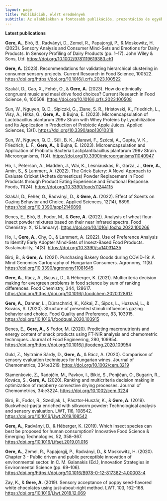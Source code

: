 ```yaml
---
layout: page
title: Publikációk, elért eredmények
subtitle: Az alábbiakban a fontosabb publikációs, prezentációs és egyéb megemlítendő tevékenységemet láthatod.
---
```


**Latest publications**

**Gere, A.**, Biró, B., Radványi, D., Zemel, R., Papajorgji, P., & Moskowitz, H. (2023). 
Sensory Analysis and Consumer Mind-Sets and Emotions for Dairy Products. 
In Sensory Profiling of Dairy Products (pp. 1–17). John Wiley & Sons, Ltd. https://doi.org/10.1002/9781119619383.ch1

**Gere, A.** (2023). 
Recommendations for validating hierarchical clustering in consumer sensory projects. 
Current Research in Food Science, 100522. https://doi.org/https://doi.org/10.1016/j.crfs.2023.100522

Szakál, D., Cao, X., Fehér, O., & **Gere, A.** (2023). 
How do ethnically congruent music and meal drive food choices? 
Current Research in Food Science, 6, 100508. https://doi.org/10.1016/j.crfs.2023.100508

Sun, W., Nguyen, Q. D., Sipiczki, G., Ziane, S. R., Hristovski, K., Friedrich, L., Visy, A., Hitka, G., **Gere, A.**, & Bujna, E. (2023). 
Microencapsulation of Lactobacillus plantarum 299v Strain with Whey Proteins by Lyophilization and Its Application in Production of Probiotic Apple Juices.
Applied Sciences, 13(1). https://doi.org/10.3390/app13010318

Sun, W., Nguyen, Q. D., Süli, B. K., Alarawi, F., Szécsi, A., Gupta, V. K., Friedrich, L. F., **Gere, A.**, & Bujna, E. (2023). 
Microencapsulation and Application of Probiotic Bacteria Lactiplantibacillus plantarum 299v Strain. 
Microorganisms, 11(4). https://doi.org/10.3390/microorganisms11040947

Ho, I., Peterson, A., Madden, J., Wai, K., Lesniauskas, R., Garza, J., **Gere, A.**, Amin, S., & Lammert, A. (2022). 
The Crick-Eatery: A Novel Approach to Evaluate Cricket (Acheta domesticus) Powder Replacement in Food Products through Product Eating Experience and Emotional Response. 
Foods, 11(24). https://doi.org/10.3390/foods11244115

Szakál, D., Fehér, O., Radványi, D., & **Gere, A.** (2022). 
Effect of Scents on Gazing Behavior and Choice. 
Applied Sciences, 12(14), 6899. https://doi.org/10.3390/app12146899

Benes, E., Biró, B., Fodor, M., & **Gere, A.** (2022). 
Analysis of wheat flour-insect powder mixtures based on their near infrared spectra. 
Food Chemistry: X, 13(January). https://doi.org/10.1016/j.fochx.2022.100266

Ho, I., **Gere, A.**, Chy, C., & Lammert, A. (2022). 
Use of Preference Analysis to Identify Early Adopter Mind-Sets of Insect-Based Food Products. 
Sustainability, 14(3). https://doi.org/10.3390/su14031435

Biró, B., & **Gere, A.** (2021). 
Purchasing Bakery Goods during COVID-19: A Mind Genomics Cartography of Hungarian Consumers. 
Agronomy, 11(8). https://doi.org/10.3390/agronomy11081645

**Gere, A.**, Rácz, A., Bajusz, D., & Héberger, K. (2021). 
Multicriteria decision making for evergreen problems in food science by sum of ranking differences. 
Food Chemistry, 344, 128617. https://doi.org/https://doi.org/10.1016/j.foodchem.2020.128617

**Gere, A.**, Danner, L., Dürrschmid, K., Kókai, Z., Sipos, L., Huzsvai, L., & Kovács, S. (2020). 
Structure of presented stimuli influences gazing behavior and choice. 
Food Quality and Preference, 83, 103915. https://doi.org/10.1016/j.foodqual.2020.103915

Benes, E., **Gere, A.**, & Fodor, M. (2020). 
Predicting macronutrients and energy content of snack products using FT-NIR analysis and chemometric techniques. 
Journal of Food Engineering, 280, 109954. https://doi.org/https://doi.org/10.1016/j.jfoodeng.2020.109954

Guld, Z., Nyitrainé Sárdy, D., **Gere, A.**, & Rácz, A. (2020). 
Comparison of sensory evaluation techniques for Hungarian wines. 
Journal of Chemometrics, 334:e3219. https://doi.org/10.1002/cem.3219

Stamenkovic, Z., Radojčin, M., Pavkov, I., Bikić, S., Ponjičan, O., Bugarin, R., Kovács, S., **Gere, A.** (2020). 
Ranking and multicriteria decision making in optimization of raspberry convective drying processes. 
Journal of Chemometrics, 34:e3224. https://doi.org/10.1002/cem.3224

Biró, B., Fodor, R., Szedljak, I., Pásztor-Huszár, K., & **Gere, A.** (2019). 
Buckwheat-pasta enriched with silkworm powder: Technological analysis and sensory evaluation. 
LWT, 116, 108542. https://doi.org/10.1016/j.lwt.2019.108542

**Gere, A.**, Radványi, D., & Héberger, K. (2019). 
Which insect species can best be proposed for human consumption? 
Innovative Food Science & Emerging Technologies, 52, 358–367. https://doi.org/10.1016/j.ifset.2019.01.016

**Gere, A.**, Zemel, R., Papajorgij, P., Radványi, D., & Moskowitz, H. (2020). 
Chapter 3 - Public driven and public perceptible innovation of environmental sector. 
In C. M. Galanakis (Ed.), Innovation Strategies in Environmental Science (pp. 69–106). 
https://doi.org/https://doi.org/10.1016/B978-0-12-817382-4.00003-4

Zay, K., & **Gere, A.** (2019). 
Sensory acceptance of poppy seed-flavored white chocolates using just-about-right method. 
LWT, 103, 162–168. https://doi.org/10.1016/j.lwt.2018.12.069
